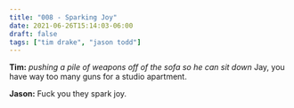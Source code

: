 ```yaml
---
title: "008 - Sparking Joy"
date: 2021-06-26T15:14:03-06:00
draft: false
tags: ["tim drake", "jason todd"]
---
```


__Tim:__ *pushing a pile of weapons off of the sofa so he can sit down* Jay, you have way too many guns for a studio apartment.

__Jason:__ Fuck you they spark joy.


